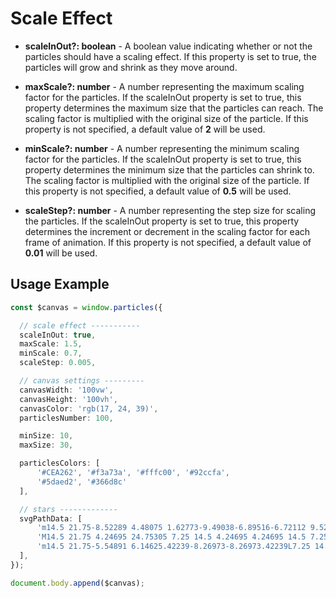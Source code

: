 # Scale Effect

- **scaleInOut?: boolean** - A boolean value indicating whether or not the particles should have a scaling effect. If this property is set to true, the particles will grow and shrink as they move around. 

- **maxScale?: number** - A number representing the maximum scaling factor for the particles. If the scaleInOut property is set to true, this property determines the maximum size that the particles can reach. The scaling factor is multiplied with the original size of the particle. If this property is not specified, a default value of **2** will be used.

- **minScale?: number** - A number representing the minimum scaling factor for the particles. If the scaleInOut property is set to true, this property determines the minimum size that the particles can shrink to. The scaling factor is multiplied with the original size of the particle. If this property is not specified, a default value of **0.5** will be used.

- **scaleStep?: number** - A number representing the step size for scaling the particles. If the scaleInOut property is set to true, this property determines the increment or decrement in the scaling factor for each frame of animation. If this property is not specified, a default value of **0.01** will be used.

## Usage Example

```ts
const $canvas = window.particles({

  // scale effect -----------
  scaleInOut: true,
  maxScale: 1.5,
  minScale: 0.7,
  scaleStep: 0.005,

  // canvas settings ---------    
  canvasWidth: '100vw',
  canvasHeight: '100vh',
  canvasColor: 'rgb(17, 24, 39)',
  particlesNumber: 100,

  minSize: 10,
  maxSize: 30,

  particlesColors: [
      '#CEA262', '#f3a73a', '#fffc00', '#92ccfa',
      '#5daed2', '#366d8c'
  ],

  // stars -------------
  svgPathData: [
      'm14.5 21.75-8.52289 4.48075 1.62773-9.49038-6.89516-6.72112 9.52888-1.38462L14.5 0l4.26144 8.63463 9.52888 1.38462-6.89516 6.72112 1.62773 9.49038z',
      'M14.5 21.75 4.24695 24.75305 7.25 14.5 4.24695 4.24695 14.5 7.25l10.25305-3.00305L21.75 14.5l3.00305 10.25305z',
      'm14.5 21.75-5.54891 6.14625.42239-8.26973-8.26973.42239L7.25 14.5 1.10375 8.95109l8.26973.42239-.42239-8.26973L14.5 7.25l5.54891-6.14625-.42239 8.26973 8.26973-.42239L21.75 14.5l6.14625 5.54891-8.26973-.42239.42239 8.26973z',
  ],
});

document.body.append($canvas);
```